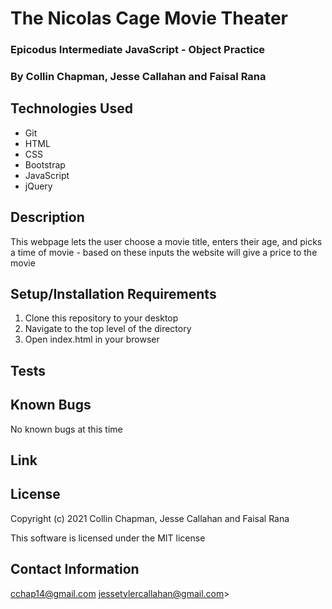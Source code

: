 # The Nicolas Cage Movie Theater

### Epicodus Intermediate JavaScript - Object Practice

### By Collin Chapman, Jesse Callahan and Faisal Rana

## Technologies Used

* Git
* HTML
* CSS
* Bootstrap
* JavaScript
* jQuery

## Description

This webpage lets the user choose a movie title, enters their age, and picks a time of movie - based on these inputs the website will give a price to the movie

## Setup/Installation Requirements

  1. Clone this repository to your desktop
  2. Navigate to the top level of the directory
  3. Open index.html in your browser 

## Tests


## Known Bugs

No known bugs at this time

## Link


## License

Copyright (c) 2021 Collin Chapman, Jesse Callahan and Faisal Rana

This software is licensed under the MIT license

## Contact Information

cchap14@gmail.com
jessetylercallahan@gmail.com>